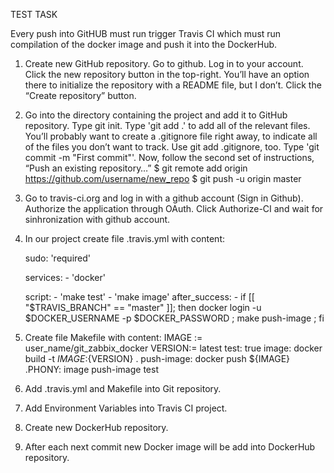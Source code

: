 TEST TASK

Every push into GitHUB must  run trigger Travis CI which must run compilation of the docker image  and push it into the DockerHub.

1. Create new GitHub repository.
     Go to github.
     Log in to your account.
     Click the new repository button in the top-right. You’ll have an option there to initialize the repository with a README file, but I don’t.
     Click the “Create repository” button.
2. Go into the directory containing the project and add it to GitHub repository. 
     Type git init.
     Type 'git add .' to add all of the relevant files.
     You’ll probably want to create a .gitignore file right away, to indicate all of the files you don’t want to track. Use git add .gitignore, too.
     Type 'git commit -m "First commit"'.
     Now, follow the second set of instructions, “Push an existing repository…”
       $ git remote add origin https://github.com/username/new_repo
       $ git push -u origin master
3. Go to travis-ci.org and log in with a github account (Sign in Github). Authorize the application through OAuth. 
     Click Authorize-CI and wait for sinhronization with github account.
4. In our project create file .travis.yml with content:
    
      sudo: 'required'

      services:
        - 'docker'

      script:
        - 'make test'
        - 'make image'
      after_success:
        - if [[ "$TRAVIS_BRANCH" == "master" ]]; then
            docker login -u $DOCKER_USERNAME -p $DOCKER_PASSWORD ;
            make push-image ;
          fi
	  
5. Create file Makefile with content:
          IMAGE := user_name/git_zabbix_docker
          VERSION:= latest
          test:
            	   true
          image:
	         docker build -t ${IMAGE}:${VERSION} .
          push-image:
	         docker push ${IMAGE}
          .PHONY: image push-image test

6. Add .travis.yml and Makefile into Git repository.
7. Add Environment Variables into Travis CI project.
8. Create new DockerHub repository.
8. After each next commit new Docker image will be add into DockerHub repository.


